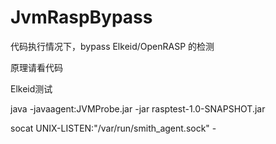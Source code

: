 # JvmRaspBypass


代码执行情况下，bypass Elkeid/OpenRASP 的检测

原理请看代码

Elkeid测试

java -javaagent:JVMProbe.jar -jar rasptest-1.0-SNAPSHOT.jar

socat UNIX-LISTEN:"/var/run/smith_agent.sock" -


